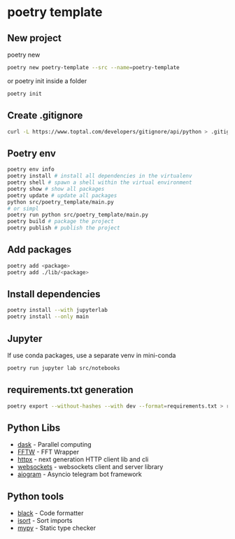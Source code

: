 # poetry template

## New project

poetry new

```sh
poetry new poetry-template --src --name=poetry-template
```

or poetry init inside a folder

```sh
poetry init
```

## Create .gitignore

```sh
curl -L https://www.toptal.com/developers/gitignore/api/python > .gitignore
```

## Poetry env

```sh
poetry env info
poetry install # install all dependencies in the virtualenv
poetry shell # spawn a shell within the virtual environment
poetry show # show all packages
poetry update # update all packages
python src/poetry_template/main.py
# or simpl
poetry run python src/poetry_template/main.py
poetry build # package the project
poetry publish # publish the project
```

## Add packages

```sh
poetry add <package>
poetry add ./lib/<package>
```

## Install dependencies

```sh
poetry install --with jupyterlab
poetry install --only main
```

## Jupyter

If use conda packages, use a separate venv in mini-conda

```sh
poetry run jupyter lab src/notebooks
```

## requirements.txt generation

```sh
poetry export --without-hashes --with dev --format=requirements.txt > requirements.txt
```

## Python Libs

* [dask](https://www.dask.org/) - Parallel computing
* [FFTW](https://doku.lrz.de/fftw-fastest-fourier-transform-in-the-west-11481674.html) - FFT Wrapper
* [httpx](https://github.com/encode/httpx) - next generation HTTP client lib and cli
* [websockets](https://github.com/python-websockets/websockets) - websockets client and server library
* [aiogram](https://github.com/aiogram/aiogram) - Asyncio telegram bot framework

## Python tools

* [black](https://github.com/psf/black) - Code formatter
* [isort](https://pycqa.github.io/isort/) - Sort imports
* [mypy](https://mypy-lang.org/) - Static type checker

